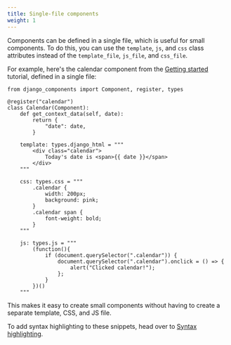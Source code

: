 ```yaml
---
title: Single-file components
weight: 1
---
```


Components can be defined in a single file, which is useful for small components. To do this, you can use the `template`, `js`, and `css` class attributes instead of the `template_file`, `js_file`,  and `css_file`.

For example, here's the calendar component from
the [Getting started](../../getting_started/your_first_component.md) tutorial,
defined in a single file:

```djc_py title="[project root]/components/calendar.py"
from django_components import Component, register, types

@register("calendar")
class Calendar(Component):
    def get_context_data(self, date):
        return {
            "date": date,
        }

    template: types.django_html = """
        <div class="calendar">
            Today's date is <span>{{ date }}</span>
        </div>
    """

    css: types.css = """
        .calendar {
            width: 200px;
            background: pink;
        }
        .calendar span {
            font-weight: bold;
        }
    """

    js: types.js = """
        (function(){
            if (document.querySelector(".calendar")) {
                document.querySelector(".calendar").onclick = () => {
                    alert("Clicked calendar!");
                };
            }
        })()
    """
```

This makes it easy to create small components without having to create a separate template, CSS, and JS file.

To add syntax highlighting to these snippets, head over to [Syntax highlighting](../../guides/setup/syntax_highlight.md).
